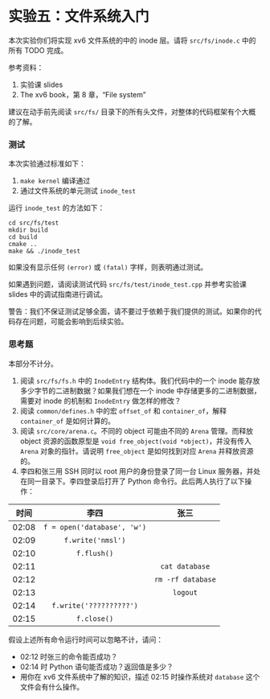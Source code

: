 # 实验五：文件系统入门

本次实验你们将实现 xv6 文件系统的中的 inode 层。请将 `src/fs/inode.c` 中的所有 TODO 完成。

参考资料：

1. 实验课 slides
2. The xv6 book，第 8 章，“File system”

建议在动手前先阅读 `src/fs/` 目录下的所有头文件，对整体的代码框架有个大概的了解。

### 测试

本次实验通过标准如下：

1. `make kernel` 编译通过
2. 通过文件系统的单元测试 `inode_test`

运行 `inode_test` 的方法如下：

```shell
cd src/fs/test
mkdir build
cd build
cmake ..
make && ./inode_test
```

如果没有显示任何 `(error)` 或 `(fatal)` 字样，则表明通过测试。

如果遇到问题，请阅读测试代码 `src/fs/test/inode_test.cpp` 并参考实验课 slides 中的调试指南进行调试。

警告：我们不保证测试足够全面，请不要过于依赖于我们提供的测试。如果你的代码存在问题，可能会影响到后续实验。

### 思考题

本部分不计分。

1. 阅读 `src/fs/fs.h` 中的 `InodeEntry` 结构体。我们代码中的一个 inode 能存放多少字节的二进制数据？如果我们想在一个 inode 中存储更多的二进制数据，需要对 inode 的机制和 `InodeEntry` 做怎样的修改？
2. 阅读 `common/defines.h` 中的宏 `offset_of` 和 `container_of`，解释 `container_of` 是如何计算的。
3. 阅读 `src/core/arena.c`。不同的 object 可能由不同的 `Arena` 管理。而释放 object 资源的函数原型是 `void free_object(void *object)`，并没有传入 `Arena` 对象的指针。请说明 `free_object` 是如何找到对应 `Arena` 并释放资源的。
4. 李四和张三用 SSH 同时以 root 用户的身份登录了同一台 Linux 服务器，并处在同一目录下。李四登录后打开了 Python 命令行。此后两人执行了以下操作：

| 时间  |            李四             |       张三        |
| :---: | :-------------------------: | :---------------: |
| 02:08 | `f = open('database', 'w')` |                   |
| 02:09 |      `f.write('nmsl')`      |                   |
| 02:10 |         `f.flush()`         |                   |
| 02:11 |                             |  `cat database`   |
| 02:12 |                             | `rm -rf database` |
| 02:13 |                             |     `logout`      |
| 02:14 |   `f.write('??????????')`   |                   |
| 02:15 |         `f.close()`         |                   |

假设上述所有命令运行时间可以忽略不计，请问：

* 02:12 时张三的命令能否成功？
* 02:14 时 Python 语句能否成功？返回值是多少？
* 用你在 xv6 文件系统中了解的知识，描述 02:15 时操作系统对 `database` 这个文件会有什么操作。
